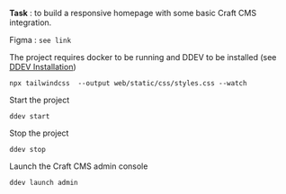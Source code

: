 **Task** : to build a responsive homepage with some basic Craft CMS integration.

Figma : `see link`

The project requires docker to be running and DDEV to be installed (see [DDEV Installation](https://ddev.readthedocs.io/en/stable/))

`npx tailwindcss  --output web/static/css/styles.css --watch`

Start the project

`ddev start`

Stop the project

`ddev stop`

Launch the Craft CMS admin console

`ddev launch admin`
